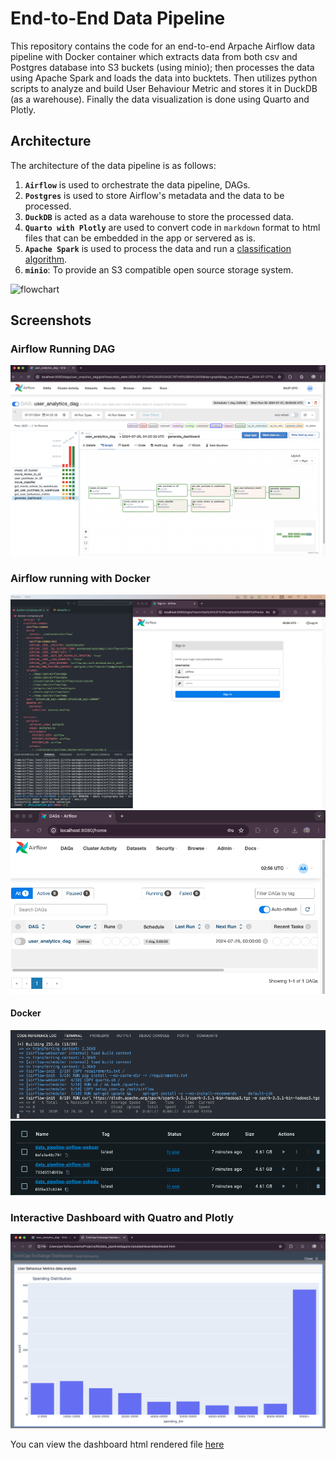 # End-to-End Data Pipeline

This repository contains the code for an end-to-end Arpache Airflow data pipeline with Docker container which extracts data from both csv and Postgres database into S3 buckets (using minio); then processes the data using Apache Spark and loads the data into bucktets. Then utilizes python scripts to analyze and build User Behaviour Metric and stores it in DuckDB (as a warehouse). Finally the data visualization is done using Quarto and Plotly.

## Architecture

The architecture of the data pipeline is as follows:

1. **`Airflow`** is used to orchestrate the data pipeline, DAGs.
2. **`Postgres`** is used to store Airflow's metadata and the data to be processed.
3. **`DuckDB`** is acted as a data warehouse to store the processed data.
4. **`Quarto with Plotly`** are used to convert code in `markdown` format to html files that can be embedded in the app or servered as is.
5. **`Apache Spark`** is used to process the data and run a [classification algorithm](./dags/user_analytics.py).
6. **`minio`**: To provide an S3 compatible open source storage system.


![flowchart](./screenshots/flowchart.png)

## Screenshots

### Airflow Running DAG
![Dag](./screenshots/dag.png)

### Airflow running with Docker
![airflow](./screenshots/airflow.png)
![airflow_dag](./screenshots/airflow_dag.png)

#### Docker
![docker_compose_build](./screenshots/docker_compose_build.png)
![docker_images](./screenshots/docker_images.png)

### Interactive Dashboard with Quatro and Plotly
![dashboard](./screenshots/dashboard.png)

You can view the dashboard html rendered file [here](./dags/scripts/dashboard/dashboard.html)

